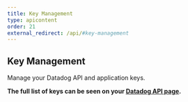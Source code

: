 ```yaml
---
title: Key Management
type: apicontent
order: 21
external_redirect: /api/#key-management
---
```


## Key Management

Manage your Datadog API and application keys.

**The full list of keys can be seen on your [Datadog API page][1].**

[1]: https://app.datadoghq.com/account/settings#api
